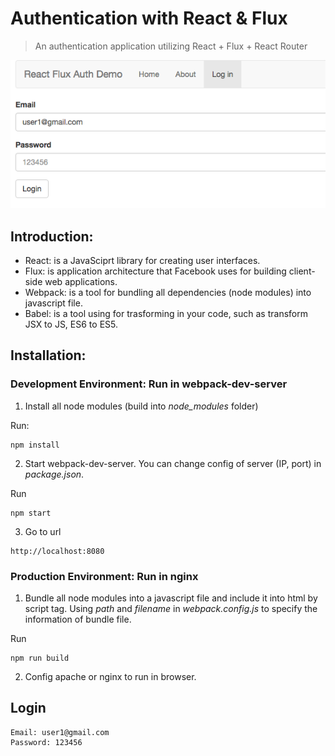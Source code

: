 # Authentication with React & Flux
> An authentication application utilizing React + Flux + React Router

![](demo.png)

## Introduction:

* React: is a JavaSciprt library for creating user interfaces.
* Flux: is application architecture that Facebook uses for building client-side web applications.
* Webpack: is a tool for bundling all dependencies (node modules) into javascript file.
* Babel: is a tool using for trasforming in your code, such as transform JSX to JS, ES6 to ES5.

## Installation:

### Development Environment: Run in webpack-dev-server

1. Install all node modules (build into *node_modules* folder)

Run:

```
npm install  
```

2. Start webpack-dev-server. You can change config of server (IP, port) in *package.json*.  

Run

```
npm start  
```

3. Go to url

```
http://localhost:8080
```

### Production Environment: Run in nginx

1. Bundle all node modules into a javascript file and include it into html by script tag. Using *path* and *filename* in *webpack.config.js* to specify the information of bundle file.

Run

```
npm run build 
``` 

2. Config apache or nginx to run in browser.  

## Login

```
Email: user1@gmail.com
Password: 123456
```